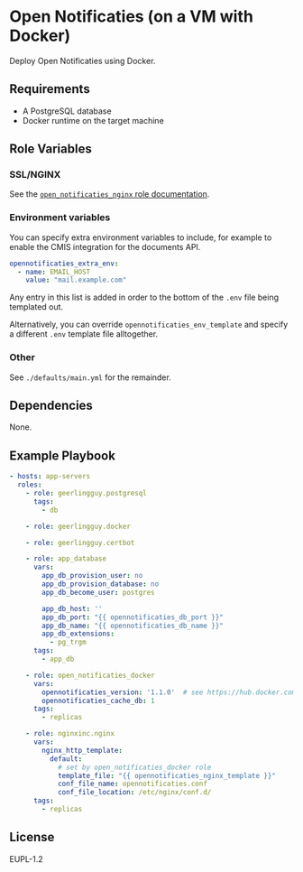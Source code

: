 Open Notificaties (on a VM with Docker)
=======================================

Deploy Open Notificaties using Docker.

Requirements
------------

- A PostgreSQL database
- Docker runtime on the target machine

Role Variables
--------------

### SSL/NGINX

See the [`open_notificaties_nginx` role documentation](../open_notificaties_nginx/README.md).

### Environment variables

You can specify extra environment variables to include, for example to enable the
CMIS integration for the documents API.

```yaml
opennotificaties_extra_env:
  - name: EMAIL_HOST
    value: "mail.example.com"
```

Any entry in this list is added in order to the bottom of the `.env` file being
templated out.

Alternatively, you can override `opennotificaties_env_template` and specify a different `.env`
template file alltogether.

### Other

See `./defaults/main.yml` for the remainder.

Dependencies
------------

None.

Example Playbook
----------------

```yaml
- hosts: app-servers
  roles:
    - role: geerlingguy.postgresql
      tags:
        - db

    - role: geerlingguy.docker

    - role: geerlingguy.certbot

    - role: app_database
      vars:
        app_db_provision_user: no
        app_db_provision_database: no
        app_db_become_user: postgres

        app_db_host: ''
        app_db_port: "{{ opennotificaties_db_port }}"
        app_db_name: "{{ opennotificaties_db_name }}"
        app_db_extensions:
          - pg_trgm
      tags:
        - app_db

    - role: open_notificaties_docker
      vars:
        opennotificaties_version: '1.1.0'  # see https://hub.docker.com/r/openzaak/open-notificaties/tags
        opennotificaties_cache_db: 1
      tags:
        - replicas

    - role: nginxinc.nginx
      vars:
        nginx_http_template:
          default:
            # set by open_notificaties_docker role
            template_file: "{{ opennotificaties_nginx_template }}"
            conf_file_name: opennotificaties.conf
            conf_file_location: /etc/nginx/conf.d/
      tags:
        - replicas
```

License
-------

EUPL-1.2
